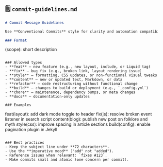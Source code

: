 ## 🗒️ `commit-guidelines.md`

```md
# Commit Message Guidelines

Use **Conventional Commits** style for clarity and automation compatibility.

### Format
```

<type>(scope): short description

```

### Allowed types
- **feat** – new feature (e.g., new layout, include, or Liquid tag)
- **fix** – bug fix (e.g., broken link, layout rendering issue)
- **style** – formatting, CSS updates, or non-functional visual tweaks
- **content** – new or updated text, Markdown, or data
- **refactor** – code restructuring without functional change
- **build** – changes to build or deployment (e.g., `_config.yml`)
- **chore** – maintenance, dependency bumps, or meta changes
- **docs** – documentation-only updates

### Examples
```

feat(layout): add dark mode toggle to header
fix(js): resolve broken event listener in search script
content(blog): publish new post on folklore and myth
style(css): improve spacing in article sections
build(config): enable pagination plugin in Jekyll

```

### Best practices
- Keep the subject line under **72 characters**.
- Use the **imperative mood** ("add" not "added").
- Reference issues when relevant: `fixes #123`.
- Make commits small and atomic (one concern per commit).
```
